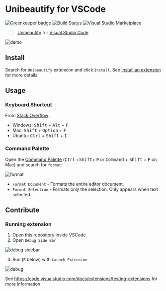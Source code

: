 # Unibeautify for VSCode

[![Greenkeeper badge](https://badges.greenkeeper.io/Unibeautify/vscode.svg)](https://greenkeeper.io/)
[![Build Status](https://travis-ci.org/Unibeautify/vscode.svg?branch=master)](https://travis-ci.org/Unibeautify/vscode)
[![Visual Studio Marketplace](https://img.shields.io/vscode-marketplace/d/Glavin001.unibeautify-vscode.svg)](https://marketplace.visualstudio.com/items?itemName=Glavin001.unibeautify-vscode)

> [Unibeautify](https://unibeautify.com/) for [Visual Studio Code](https://code.visualstudio.com/)

![demo](https://user-images.githubusercontent.com/1885333/37237670-0f06fcde-23ed-11e8-9200-4d2089323fe1.gif)

## Install

Search for `Unibeautify` extension and click `Install`.
See [Install an extension](https://code.visualstudio.com/docs/editor/extension-gallery#_install-an-extension) for more details.

## Usage

### Keyboard Shortcut

From [Stack Overflow](https://stackoverflow.com/a/29973358/2578205):

- Windows: <kbd>Shift</kbd> + <kbd>Alt</kbd> + <kbd>F</kbd>
- Mac: <kbd>Shift</kbd> + <kbd>Option</kbd> + <kbd>F</kbd>
- Ubuntu: <kbd>Ctrl</kbd> + <kbd>Shift</kbd> + <kbd>I</kbd>

### Command Palette

Open the [Command Palette](https://code.visualstudio.com/docs/getstarted/userinterface#_command-palette) (<kbd>Ctrl</kbd> +<kbd>Shift</kbd>+ <kbd>P</kbd> or <kbd>Command</kbd> + <kbd>Shift</kbd> + <kbd>P</kbd> on Mac) and search for `format`:

![format](https://user-images.githubusercontent.com/1885333/37503575-f6c0092a-28b7-11e8-9bf6-6573d3eab76c.png)

- `Format Document` - Formats the entire editor document.
- `Format Selection` - Formats only the selection. Only appears when text selected.

## Contribute

### Running extension

1. Open this repository inside VSCode
2. Open `Debug Side Bar`

![debug sidebar](https://msdnshared.blob.core.windows.net/media/2016/10/image364.png)

3. Run (`B` below) with `Launch Extension`

![debug](https://code.visualstudio.com/assets/docs/editor/debugging/debugging_hero.png)

See https://code.visualstudio.com/docs/extensions/testing-extensions for more information.
